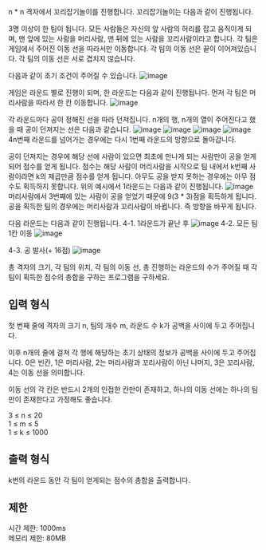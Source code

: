 n * n 격자에서 꼬리잡기놀이를 진행합니다. 꼬리잡기놀이는 다음과 같이 진행됩니다.

3명 이상이 한 팀이 됩니다. 모든 사람들은 자신의 앞 사람의 허리를 잡고 움직이게 되며, 맨 앞에 있는 사람을 머리사람, 맨 뒤에 있는 사람을 꼬리사람이라고 합니다. 각 팀은 게임에서 주어진 이동 선을 따라서만 이동합니다. 각 팀의 이동 선은 끝이 이어져있습니다. 각 팀의 이동 선은 서로 겹치지 않습니다.

다음과 같이 초기 조건이 주어질 수 있습니다.
![image](https://user-images.githubusercontent.com/99076885/224532516-449eb557-7874-49c7-aec4-db6dbdcf031c.png)

게임은 라운드 별로 진행이 되며, 한 라운드는 다음과 같이 진행됩니다.
먼저 각 팀은 머리사람을 따라서 한 칸 이동합니다.
![image](https://user-images.githubusercontent.com/99076885/224532531-cf0ee523-fe7d-4810-8ba1-de17a01e4702.png)

각 라운드마다 공이 정해진 선을 따라 던져집니다. n개의 행, n개의 열이 주어진다고 했을 때 공이 던져지는 선은 다음과 같습니다.
![image](https://user-images.githubusercontent.com/99076885/224532538-204caa2b-a107-435d-a6b7-85404cccfb29.png)
![image](https://user-images.githubusercontent.com/99076885/224532573-2b924b16-e101-4be6-a9fc-550250f1af19.png)
![image](https://user-images.githubusercontent.com/99076885/224532580-cd53de2f-ddda-4390-a274-5e0f7f70eab7.png)
![image](https://user-images.githubusercontent.com/99076885/224532586-b559fdf7-a4b4-450f-8759-4b8edfd6df4e.png)
4n번째 라운드를 넘어가는 경우에는 다시 1번째 라운드의 방향으로 돌아갑니다.

공이 던져지는 경우에 해당 선에 사람이 있으면 최초에 만나게 되는 사람만이 공을 얻게 되어 점수를 얻게 됩니다. 점수는 해당 사람이 머리사람을 시작으로 팀 내에서 k번째 사람이라면 k의 제곱만큼 점수를 얻게 됩니다. 아무도 공을 받지 못하는 경우에는 아무 점수도 획득하지 못합니다. 위의 예시에서 1라운드는 다음과 같이 진행됩니다.
![image](https://user-images.githubusercontent.com/99076885/224532591-b6ff8e7c-75d9-43ba-ab95-db55c5ee71b7.png)
머리사람에서 3번째에 있는 사람이 공을 얻었기 때문에 9(3 * 3)점을 획득하게 됩니다. 공을 획득한 팀의 경우에는 머리사람과 꼬리사람이 바뀝니다. 즉 방향을 바꾸게 됩니다.

다음 라운드는 다음과 같이 진행됩니다.
4-1. 1라운드가 끝난 후
![image](https://user-images.githubusercontent.com/99076885/224532601-01d1ceac-840b-4e61-b397-515f355349a7.png)
4-2. 모든 팀 1칸 이동
![image](https://user-images.githubusercontent.com/99076885/224532617-ef4edba5-6c1d-4d37-bc7f-10db7da3c866.png)

4-3. 공 발사(+ 16점)
![image](https://user-images.githubusercontent.com/99076885/224532621-9c9a45d7-2d3a-41f4-b16d-98a9a9de6b48.png)

총 격자의 크기, 각 팀의 위치, 각 팀의 이동 선, 총 진행하는 라운드의 수가 주어질 때 각 팀이 획득한 점수의 총합을 구하는 프로그램을 구하세요.

## 입력 형식
첫 번째 줄에 격자의 크기 n, 팀의 개수 m, 라운드 수 k가 공백을 사이에 두고 주어집니다.

이후 n개의 줄에 걸쳐 각 행에 해당하는 초기 상태의 정보가 공백을 사이에 두고 주어집니다. 0은 빈칸, 1은 머리사람, 2는 머리사람과 꼬리사람이 아닌 나머지, 3은 꼬리사람, 4는 이동 선을 의미합니다.

이동 선의 각 칸은 반드시 2개의 인접한 칸만이 존재하고, 하나의 이동 선에는 하나의 팀만이 존재한다고 가정해도 좋습니다.

3 ≤ n ≤ 20 <br>
1 ≤ m ≤ 5 <br>
1 ≤ k ≤ 1000 <br>

## 출력 형식
k번의 라운드 동안 각 팀이 얻게되는 점수의 총합을 출력합니다.

## 제한
시간 제한: 1000ms <br>
메모리 제한: 80MB
